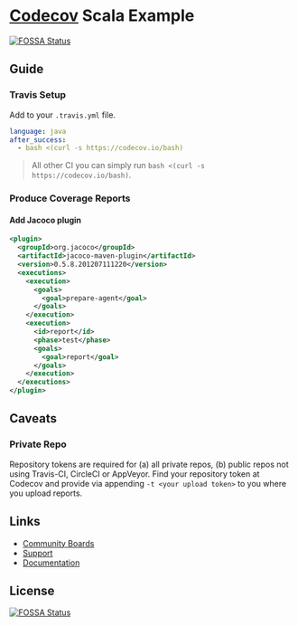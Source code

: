 # [Codecov](https://codecov.io) Scala Example
[![FOSSA Status](https://app.fossa.com/api/projects/git%2Bgithub.com%2Fcodecov%2Fexample-scala-maven.svg?type=shield)](https://app.fossa.com/projects/git%2Bgithub.com%2Fcodecov%2Fexample-scala-maven?ref=badge_shield)


## Guide

### Travis Setup

Add to your `.travis.yml` file.
```yml
language: java
after_success:
  - bash <(curl -s https://codecov.io/bash)
```

> All other CI you can simply run `bash <(curl -s https://codecov.io/bash)`.

### Produce Coverage Reports
#### Add Jacoco plugin
```xml
<plugin>
  <groupId>org.jacoco</groupId>
  <artifactId>jacoco-maven-plugin</artifactId>
  <version>0.5.8.201207111220</version>
  <executions>
    <execution>
      <goals>
        <goal>prepare-agent</goal>
      </goals>
    </execution>
    <execution>
      <id>report</id>
      <phase>test</phase>
      <goals>
        <goal>report</goal>
      </goals>
    </execution>
  </executions>
</plugin>
```

## Caveats
### Private Repo
Repository tokens are required for (a) all private repos, (b) public repos not using Travis-CI, CircleCI or AppVeyor. Find your repository token at Codecov and provide via appending `-t <your upload token>` to you where you upload reports.

## Links
- [Community Boards](https://community.codecov.io)
- [Support](https://codecov.io/support)
- [Documentation](https://docs.codecov.io)


## License
[![FOSSA Status](https://app.fossa.com/api/projects/git%2Bgithub.com%2Fcodecov%2Fexample-scala-maven.svg?type=large)](https://app.fossa.com/projects/git%2Bgithub.com%2Fcodecov%2Fexample-scala-maven?ref=badge_large)
